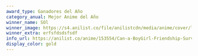 ```yaml
---
award_type: Ganadores del Año
category_anual: Mejor Anime del Año
winner_name: SOl
winner_image: https://s4.anilist.co/file/anilistcdn/media/anime/cover/large/bx153554-hHYe9aV6Gvlv.jpg
winner_extra: erfsfdsdsfsdf
info_url: https://anilist.co/anime/153554/Can-a-BoyGirl-Friendship-Survive/
display_color: gold
---
```

